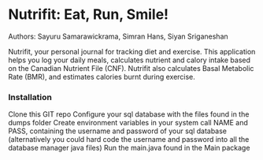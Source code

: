 # Nutrifit: Eat, Run, Smile!
Authors: Sayuru Samarawickrama, Simran Hans, Siyan Sriganeshan

Nutrifit, your personal journal for tracking diet and exercise. This application helps you log your daily meals, calculates nutrient and calory intake based on the Canadian Nutrient File (CNF). Nutrifit also calculates Basal Metabolic Rate (BMR), and estimates calories burnt during exercise.

### Installation
Clone this GIT repo
Configure your sql database with the files found in the dumps folder
Create environment variables in your system call NAME and PASS, containing the username and password of your sql database (alternatively you could hard code the username and password into all the database manager java files)
Run the main.java found in the Main package
